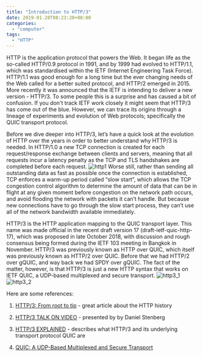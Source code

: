 ```yaml
---
title: "Introduction to HTTP/3"
date: 2019-01-28T08:23:28+08:00
categories:
  - "computer"
tags:
  - "HTTP"
---
```


HTTP is the application protocol that powers the Web. It began life as the so-called HTTP/0.9 protocol in 1991, and by 1999 had evolved to HTTP/1.1, which was standardised within the IETF (Internet Engineering Task Force). HTTP/1.1 was good enough for a long time but the ever changing needs of the Web called for a better suited protocol, and HTTP/2 emerged in 2015. More recently it was announced that the IETF is intending to deliver a new version - HTTP/3. To some people this is a surprise and has caused a bit of confusion. If you don't track IETF work closely it might seem that HTTP/3 has come out of the blue. However,  we can trace its origins through a lineage of experiments and evolution of Web protocols; specifically the QUIC transport protocol.
<!--more-->
Before we dive deeper into HTTP/3, let’s have a quick look at the evolution of HTTP over the years in order to better understand why HTTP/3 is needed.
In HTTP/1.0 a new TCP connection is created for each request/response exchange between clients and servers, meaning that all requests incur a latency penalty as the TCP and TLS handshakes are completed before each request.
![http1](https://blog.cloudflare.com/content/images/2018/07/http-request-over-tcp-tls@2x.png)
Worse still, rather than sending all outstanding data as fast as possible once the connection is established, TCP enforces a warm-up period called “slow start”, which allows the TCP congestion control algorithm to determine the amount of data that can be in flight at any given moment before congestion on the network path occurs, and avoid flooding the network with packets it can’t handle. But because new connections have to go through the slow start process, they can’t use all of the network bandwidth available immediately.

HTTP/3 is the HTTP application mapping to the QUIC transport layer. This name was made official in the recent draft version 17 (draft-ietf-quic-http-17), which was proposed in late October 2018, with discussion and rough consensus being formed during the IETF 103 meeting in Bangkok in November. HTTP/3 was previously known as HTTP over QUIC, which itself was previously known as HTTP/2 over QUIC. Before that we had HTTP/2 over gQUIC, and way back we had SPDY over gQUIC. The fact of the matter, however, is that HTTP/3 is just a new HTTP syntax that works on IETF QUIC, a UDP-based multiplexed and secure transport.
![http3_1](https://blog.cloudflare.com/content/images/2018/07/http-request-over-quic@2x.png)
![http3_2](https://blog.cloudflare.com/content/images/2019/01/http3-stack.png)

Here are some references:

1. [HTTP/3: From root to tip](https://blog.cloudflare.com/http-3-from-root-to-tip/) - great article about the HTTP history

2. [HTTP/3 TALK ON VIDEO](https://daniel.haxx.se/blog/2019/01/23/http-3-talk-on-video/) - presented by by Daniel Stenberg

3. [HTTP/3 EXPLAINED](https://daniel.haxx.se/blog/2018/11/26/http3-explained/) -  describes what HTTP/3 and its underlying transport protocol QUIC are

4. [QUIC: A UDP-Based Multiplexed and Secure Transport](https://datatracker.ietf.org/doc/draft-ietf-quic-transport/)





